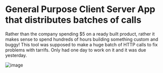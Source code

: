 # General Purpose Client Server App that distributes batches of calls

Rather than the company spending $5 on a ready built product, rather it makes sense to spend hundreds of hours building something custom and buggy!
This tool was supposed to make a huge batch of HTTP calls to fix problems with tarrifs. Only had one day to work on it and it was due yesterday.

![image](https://github.com/user-attachments/assets/3fe8d6b5-4553-416d-baea-c75af67fa62b)

